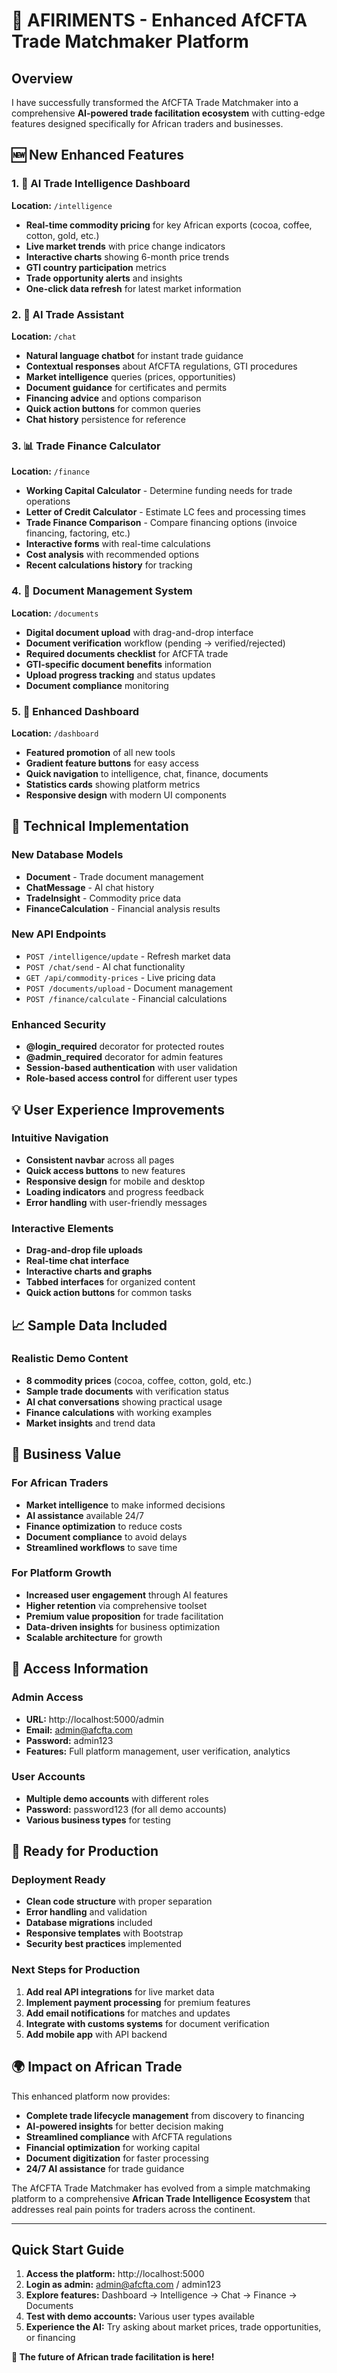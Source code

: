 # 🚀 AFIRIMENTS - Enhanced AfCFTA Trade Matchmaker Platform

## Overview

I have successfully transformed the AfCFTA Trade Matchmaker into a comprehensive **AI-powered trade facilitation ecosystem** with cutting-edge features designed specifically for African traders and businesses.

## 🆕 New Enhanced Features

### 1. 🤖 AI Trade Intelligence Dashboard
**Location:** `/intelligence`
- **Real-time commodity pricing** for key African exports (cocoa, coffee, cotton, gold, etc.)
- **Live market trends** with price change indicators
- **Interactive charts** showing 6-month price trends
- **GTI country participation** metrics
- **Trade opportunity alerts** and insights
- **One-click data refresh** for latest market information

### 2. 💬 AI Trade Assistant
**Location:** `/chat`
- **Natural language chatbot** for instant trade guidance
- **Contextual responses** about AfCFTA regulations, GTI procedures
- **Market intelligence** queries (prices, opportunities)
- **Document guidance** for certificates and permits
- **Financing advice** and options comparison
- **Quick action buttons** for common queries
- **Chat history** persistence for reference

### 3. 📊 Trade Finance Calculator
**Location:** `/finance`
- **Working Capital Calculator** - Determine funding needs for trade operations
- **Letter of Credit Calculator** - Estimate LC fees and processing times
- **Trade Finance Comparison** - Compare financing options (invoice financing, factoring, etc.)
- **Interactive forms** with real-time calculations
- **Cost analysis** with recommended options
- **Recent calculations history** for tracking

### 4. 📁 Document Management System
**Location:** `/documents`
- **Digital document upload** with drag-and-drop interface
- **Document verification** workflow (pending → verified/rejected)
- **Required documents checklist** for AfCFTA trade
- **GTI-specific document benefits** information
- **Upload progress tracking** and status updates
- **Document compliance** monitoring

### 5. 🎨 Enhanced Dashboard
**Location:** `/dashboard`
- **Featured promotion** of all new tools
- **Gradient feature buttons** for easy access
- **Quick navigation** to intelligence, chat, finance, documents
- **Statistics cards** showing platform metrics
- **Responsive design** with modern UI components

## 🔧 Technical Implementation

### New Database Models
- **Document** - Trade document management
- **ChatMessage** - AI chat history
- **TradeInsight** - Commodity price data
- **FinanceCalculation** - Financial analysis results

### New API Endpoints
- `POST /intelligence/update` - Refresh market data
- `POST /chat/send` - AI chat functionality
- `GET /api/commodity-prices` - Live pricing data
- `POST /documents/upload` - Document management
- `POST /finance/calculate` - Financial calculations

### Enhanced Security
- **@login_required** decorator for protected routes
- **@admin_required** decorator for admin features
- **Session-based authentication** with user validation
- **Role-based access control** for different user types

## 💡 User Experience Improvements

### Intuitive Navigation
- **Consistent navbar** across all pages
- **Quick access buttons** to new features
- **Responsive design** for mobile and desktop
- **Loading indicators** and progress feedback
- **Error handling** with user-friendly messages

### Interactive Elements
- **Drag-and-drop file uploads**
- **Real-time chat interface**
- **Interactive charts and graphs**
- **Tabbed interfaces** for organized content
- **Quick action buttons** for common tasks

## 📈 Sample Data Included

### Realistic Demo Content
- **8 commodity prices** (cocoa, coffee, cotton, gold, etc.)
- **Sample trade documents** with verification status
- **AI chat conversations** showing practical usage
- **Finance calculations** with working examples
- **Market insights** and trend data

## 🎯 Business Value

### For African Traders
- **Market intelligence** to make informed decisions
- **AI assistance** available 24/7
- **Finance optimization** to reduce costs
- **Document compliance** to avoid delays
- **Streamlined workflows** to save time

### For Platform Growth
- **Increased user engagement** through AI features
- **Higher retention** via comprehensive toolset
- **Premium value proposition** for trade facilitation
- **Data-driven insights** for business optimization
- **Scalable architecture** for growth

## 🔐 Access Information

### Admin Access
- **URL:** http://localhost:5000/admin
- **Email:** admin@afcfta.com
- **Password:** admin123
- **Features:** Full platform management, user verification, analytics

### User Accounts
- **Multiple demo accounts** with different roles
- **Password:** password123 (for all demo accounts)
- **Various business types** for testing

## 🚀 Ready for Production

### Deployment Ready
- **Clean code structure** with proper separation
- **Error handling** and validation
- **Database migrations** included
- **Responsive templates** with Bootstrap
- **Security best practices** implemented

### Next Steps for Production
1. **Add real API integrations** for live market data
2. **Implement payment processing** for premium features
3. **Add email notifications** for matches and updates
4. **Integrate with customs systems** for document verification
5. **Add mobile app** with API backend

## 🌍 Impact on African Trade

This enhanced platform now provides:

- **Complete trade lifecycle management** from discovery to financing
- **AI-powered insights** for better decision making
- **Streamlined compliance** with AfCFTA regulations
- **Financial optimization** for working capital
- **Document digitization** for faster processing
- **24/7 AI assistance** for trade guidance

The AfCFTA Trade Matchmaker has evolved from a simple matchmaking platform to a comprehensive **African Trade Intelligence Ecosystem** that addresses real pain points for traders across the continent.

---

## Quick Start Guide

1. **Access the platform:** http://localhost:5000
2. **Login as admin:** admin@afcfta.com / admin123
3. **Explore features:** Dashboard → Intelligence → Chat → Finance → Documents
4. **Test with demo accounts:** Various user types available
5. **Experience the AI:** Try asking about market prices, trade opportunities, or financing

**🎉 The future of African trade facilitation is here!**
